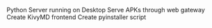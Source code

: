 Python Server running on Desktop
Serve APKs through web gateway
Create KivyMD frontend
Create pyinstaller script